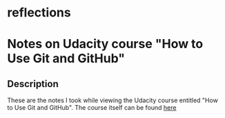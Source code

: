 # reflections
# Notes on Udacity course "How to Use Git and GitHub"
## Description
These are the notes I took while viewing the Udacity course entitled "How to Use Git and GitHub".
The course itself can be found [here](https://www.udacity.com/course/how-to-use-git-and-github--ud775)
